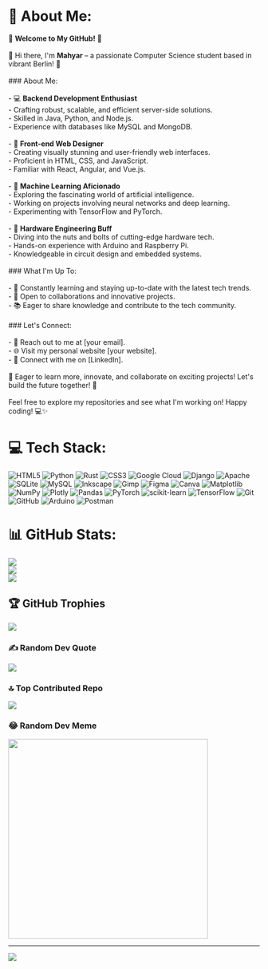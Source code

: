 # 💫 About Me:
🚀 **Welcome to My GitHub!** 🚀<br><br>👋 Hi there, I'm **Mahyar** – a passionate Computer Science student based in vibrant Berlin! 🌟<br><br>### About Me:<br><br>- 💻 **Backend Development Enthusiast**<br>  - Crafting robust, scalable, and efficient server-side solutions.<br>  - Skilled in Java, Python, and Node.js.<br>  - Experience with databases like MySQL and MongoDB.<br><br>- 🎨 **Front-end Web Designer**<br>  - Creating visually stunning and user-friendly web interfaces.<br>  - Proficient in HTML, CSS, and JavaScript.<br>  - Familiar with React, Angular, and Vue.js.<br><br>- 🤖 **Machine Learning Aficionado**<br>  - Exploring the fascinating world of artificial intelligence.<br>  - Working on projects involving neural networks and deep learning.<br>  - Experimenting with TensorFlow and PyTorch.<br><br>- 🔧 **Hardware Engineering Buff**<br>  - Diving into the nuts and bolts of cutting-edge hardware tech.<br>  - Hands-on experience with Arduino and Raspberry Pi.<br>  - Knowledgeable in circuit design and embedded systems.<br><br>### What I'm Up To:<br><br>- 🌱 Constantly learning and staying up-to-date with the latest tech trends.<br>- 🤝 Open to collaborations and innovative projects.<br>- 📚 Eager to share knowledge and contribute to the tech community.<br><br>### Let's Connect:<br><br>- 📧 Reach out to me at [your email].<br>- 🌐 Visit my personal website [your website].<br>- 💼 Connect with me on [LinkedIn].<br><br>🌟 Eager to learn more, innovate, and collaborate on exciting projects! Let's build the future together! 🚀<br><br>Feel free to explore my repositories and see what I'm working on! Happy coding! 💻✨


# 💻 Tech Stack:
![HTML5](https://img.shields.io/badge/html5-%23E34F26.svg?style=for-the-badge&logo=html5&logoColor=white) ![Python](https://img.shields.io/badge/python-3670A0?style=for-the-badge&logo=python&logoColor=ffdd54) ![Rust](https://img.shields.io/badge/rust-%23000000.svg?style=for-the-badge&logo=rust&logoColor=white) ![CSS3](https://img.shields.io/badge/css3-%231572B6.svg?style=for-the-badge&logo=css3&logoColor=white) ![Google Cloud](https://img.shields.io/badge/GoogleCloud-%234285F4.svg?style=for-the-badge&logo=google-cloud&logoColor=white) ![Django](https://img.shields.io/badge/django-%23092E20.svg?style=for-the-badge&logo=django&logoColor=white) ![Apache](https://img.shields.io/badge/apache-%23D42029.svg?style=for-the-badge&logo=apache&logoColor=white) ![SQLite](https://img.shields.io/badge/sqlite-%2307405e.svg?style=for-the-badge&logo=sqlite&logoColor=white) ![MySQL](https://img.shields.io/badge/mysql-4479A1.svg?style=for-the-badge&logo=mysql&logoColor=white) ![Inkscape](https://img.shields.io/badge/Inkscape-e0e0e0?style=for-the-badge&logo=inkscape&logoColor=080A13) ![Gimp](https://img.shields.io/badge/Gimp-657D8B?style=for-the-badge&logo=gimp&logoColor=FFFFFF) ![Figma](https://img.shields.io/badge/figma-%23F24E1E.svg?style=for-the-badge&logo=figma&logoColor=white) ![Canva](https://img.shields.io/badge/Canva-%2300C4CC.svg?style=for-the-badge&logo=Canva&logoColor=white) ![Matplotlib](https://img.shields.io/badge/Matplotlib-%23ffffff.svg?style=for-the-badge&logo=Matplotlib&logoColor=black) ![NumPy](https://img.shields.io/badge/numpy-%23013243.svg?style=for-the-badge&logo=numpy&logoColor=white) ![Plotly](https://img.shields.io/badge/Plotly-%233F4F75.svg?style=for-the-badge&logo=plotly&logoColor=white) ![Pandas](https://img.shields.io/badge/pandas-%23150458.svg?style=for-the-badge&logo=pandas&logoColor=white) ![PyTorch](https://img.shields.io/badge/PyTorch-%23EE4C2C.svg?style=for-the-badge&logo=PyTorch&logoColor=white) ![scikit-learn](https://img.shields.io/badge/scikit--learn-%23F7931E.svg?style=for-the-badge&logo=scikit-learn&logoColor=white) ![TensorFlow](https://img.shields.io/badge/TensorFlow-%23FF6F00.svg?style=for-the-badge&logo=TensorFlow&logoColor=white) ![Git](https://img.shields.io/badge/git-%23F05033.svg?style=for-the-badge&logo=git&logoColor=white) ![GitHub](https://img.shields.io/badge/github-%23121011.svg?style=for-the-badge&logo=github&logoColor=white) ![Arduino](https://img.shields.io/badge/-Arduino-00979D?style=for-the-badge&logo=Arduino&logoColor=white) ![Postman](https://img.shields.io/badge/Postman-FF6C37?style=for-the-badge&logo=postman&logoColor=white)
# 📊 GitHub Stats:
![](https://github-readme-stats.vercel.app/api?username=m-r21&theme=cobalt&hide_border=false&include_all_commits=false&count_private=false)<br/>
![](https://github-readme-streak-stats.herokuapp.com/?user=m-r21&theme=cobalt&hide_border=false)<br/>
![](https://github-readme-stats.vercel.app/api/top-langs/?username=m-r21&theme=cobalt&hide_border=false&include_all_commits=false&count_private=false&layout=compact)

## 🏆 GitHub Trophies
![](https://github-profile-trophy.vercel.app/?username=m-r21&theme=algolia&no-frame=false&no-bg=false&margin-w=4)

### ✍️ Random Dev Quote
![](https://quotes-github-readme.vercel.app/api?type=horizontal&theme=tokyonight)

### 🔝 Top Contributed Repo
![](https://github-contributor-stats.vercel.app/api?username=m-r21&limit=5&theme=tokyonight&combine_all_yearly_contributions=true)

### 😂 Random Dev Meme
<img src='https://memer-new.vercel.app/' style="height: 400px;"/>

---
[![](https://visitcount.itsvg.in/api?id=m-r21&icon=0&color=1)](https://visitcount.itsvg.in)

<!-- Proudly created with GPRM ( https://gprm.itsvg.in ) -->
